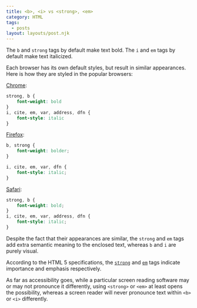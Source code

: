 ```yaml
---
title: <b>, <i> vs <strong>, <em>
category: HTML
tags:
  - posts
layout: layouts/post.njk
---
```


The `b` and `strong` tags by default make text bold. The `i` and `em` tags by default make text italicized.

Each browser has its own default styles, but result in similar appearances. Here is how they are styled in the popular browsers:

[Chrome](https://chromium.googlesource.com/chromium/blink/+/master/Source/core/css/html.css):

```css
strong, b {
    font-weight: bold
}
i, cite, em, var, address, dfn {
    font-style: italic
}
```

[Firefox](https://hg.mozilla.org/mozilla-central/file/tip/layout/style/res/html.css):

```css
b, strong {
    font-weight: bolder;
}

i, cite, em, var, dfn {
    font-style: italic;
}
```

[Safari](https://trac.webkit.org/browser/trunk/Source/WebCore/css/html.css):

```css
strong, b {
    font-weight: bold;
}
i, cite, em, var, address, dfn {
    font-style: italic;
}
```

Despite the fact that their appearances are similar, the `strong` and `em` tags add extra semantic meaning to the enclosed text, whereas `b` and `i` are purely visual.

According to the HTML 5 specifications, the [`strong`](https://dev.w3.org/html5/spec-LC/text-level-semantics.html#the-strong-element) and [`em`](https://dev.w3.org/html5/spec-LC/text-level-semantics.html#the-em-element) tags indicate importance and emphasis respectively.

As far as accessibility goes, while a particular screen reading software may or may not pronounce it differently, using `<strong>` or `<em>` at least opens the possibility, whereas a screen reader will never pronounce text within `<b>` or `<i>` differently.